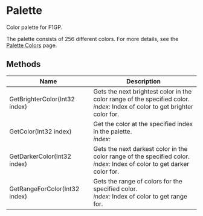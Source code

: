 # Palette

Color palette for F1GP.



The palette consists of 256 different colors.
For more details, see the [Palette Colors](/api/palette-colors.md) page.


## Methods

| Name            | Description        |
|-----------------|--------------------|
| GetBrighterColor(Int32 index)   |  Gets the next brightest color in the color range of the specified color.<br />*index:* Index of color to get brighter color for.<br /> 
| GetColor(Int32 index)   |  Get the color at the specified index in the palette.<br />*index:* <br /> 
| GetDarkerColor(Int32 index)   |  Gets the next darkest color in the color range of the specified color.<br />*index:* Index of color to get darker color for.<br /> 
| GetRangeForColor(Int32 index)   |  Gets the range of colors for the specified color.<br />*index:* Index of color to get range for.<br /> 


